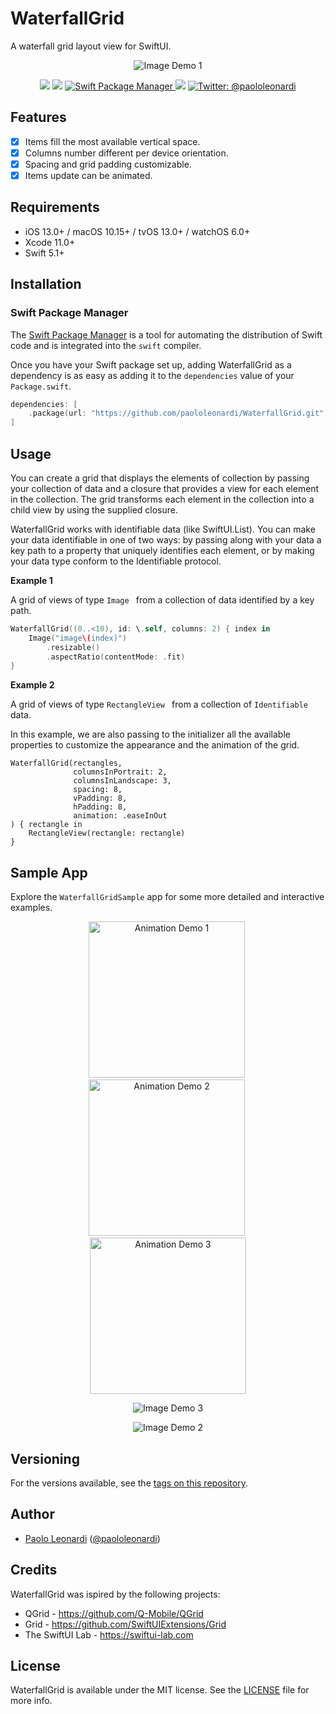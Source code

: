 # WaterfallGrid

A waterfall grid layout view for SwiftUI.

<p align="center">
	<img src="https://paololeonardi.github.io/waterfallgrid/resources/demo1.png" alt="Image Demo 1"/>
</p>

<p align="center">
	<img src="https://img.shields.io/bitrise/deaf4a89eca9a69a?token=tU52Wx6TQeKRWAiTE5iS3g&style=flat" />
	<img src="https://img.shields.io/badge/Swift-5.1-red?style=flat" />
	<a href="https://swift.org/package-manager">
		<img src="https://img.shields.io/badge/spm-compatible-brightgreen.svg?style=flat" alt="Swift Package Manager" />
	</a>
	<img src="https://img.shields.io/github/v/tag/paololeonardi/WaterfallGrid?style=flat" />
	<a href="https://twitter.com/paololeonardi">
		<img src="https://img.shields.io/badge/contact-@paololeonardi-blue.svg?style=flat" alt="Twitter: @paololeonardi" />
	</a>
</p>

## Features

- [x] Items fill the most available vertical space.
- [x] Columns number different per device orientation.
- [x] Spacing and grid padding customizable.
- [x] Items update can be animated.

## Requirements

- iOS 13.0+ / macOS 10.15+ / tvOS 13.0+ / watchOS 6.0+
- Xcode 11.0+
- Swift 5.1+

## Installation

### Swift Package Manager

The [Swift Package Manager](https://swift.org/package-manager/) is a tool for automating the distribution of Swift code and is integrated into the `swift` compiler.

Once you have your Swift package set up, adding WaterfallGrid as a dependency is as easy as adding it to the `dependencies` value of your `Package.swift`.

```swift
dependencies: [
    .package(url: "https://github.com/paololeonardi/WaterfallGrid.git"))
]
```

## Usage

You can create a grid that displays the elements of collection by passing your collection of data and a closure that provides a view for each element in the collection. The grid transforms each element in the collection into a child view by using the supplied closure.

WaterfallGrid works with identifiable data (like SwiftUI.List). You can make your data identifiable in one of two ways: by passing along with your data a key path to a property that uniquely identifies each element, or by making your data type conform to the Identifiable protocol.

**Example 1**

A grid of views of type `Image ` from a collection of data identified by a key path.

```swift
WaterfallGrid((0..<10), id: \.self, columns: 2) { index in
	Image("image\(index)")
		.resizable()
		.aspectRatio(contentMode: .fit)
}
```

**Example 2**

A grid of views of type `RectangleView ` from a collection of `Identifiable` data.

In this example, we are also passing to the initializer all the available properties to customize the appearance and the animation of the grid.

```
WaterfallGrid(rectangles,
              columnsInPortrait: 2,
              columnsInLandscape: 3,
              spacing: 8,
              vPadding: 8,
              hPadding: 8,
              animation: .easeInOut
) { rectangle in
    RectangleView(rectangle: rectangle)
}
```

## Sample App
Explore the `WaterfallGridSample` app for some more detailed and interactive examples.

<p align="center">
	<img src="https://paololeonardi.github.io/waterfallgrid/resources/animation_add_remove.gif" alt="Animation Demo 1" width="250"/>&nbsp;
	<img src="https://paololeonardi.github.io/waterfallgrid/resources/animation_swap.gif" alt="Animation Demo 2" width="250"/>&nbsp;
	<img src="https://paololeonardi.github.io/waterfallgrid/resources/animation_toggle_grid.gif" alt="Animation Demo 3" width="250"/>
</p>
<p align="center">
	<img src="https://paololeonardi.github.io/waterfallgrid/resources/demo3.png" alt="Image Demo 3"/>
</p>
<p align="center">
	<img src="https://paololeonardi.github.io/waterfallgrid/resources/demo2.png" alt="Image Demo 2"/>
</p>

## Versioning

For the versions available, see the [tags on this repository](https://github.com/paololeonardi/WaterfallGrid/tags). 

## Author
* [Paolo Leonardi](https://github.com/paololeonardi) ([@paololeonardi](https://twitter.com/paololeonardi))

## Credits
WaterfallGrid was ispired by the following projects:

* QGrid - https://github.com/Q-Mobile/QGrid
* Grid - https://github.com/SwiftUIExtensions/Grid
* The SwiftUI Lab - https://swiftui-lab.com

## License

WaterfallGrid is available under the MIT license. See the [LICENSE](LICENSE) file for more info.

